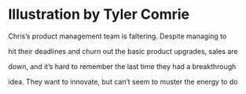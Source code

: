 # Illustration by Tyler Comrie

Chris’s product management team is faltering. Despite managing to

hit their deadlines and churn out the basic product upgrades, sales are

down, and it’s hard to remember the last time they had a breakthrough

idea. They want to innovate, but can’t seem to muster the energy to do